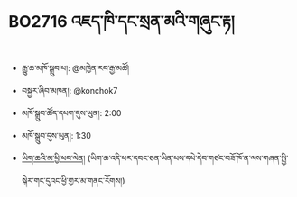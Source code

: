 # BO2716 འཇད་ཁི་དང་སྲན་མའི་གཞུང་རྟ།
- རྒྱུ་ཆ་མཁོ་སྒྲུབ་པ།: @མཁྱེན་རབ་རྒྱ་མཚོ།
- བསྐྱར་ཞིབ་མཁན།: @konchok7
- མཁོ་སྒྲུབ་ཚོད་དཔག་དུས་ཡུན།: 2:00
- མཁོ་སྒྲུབ་དུས་ཡུན།: 1:30
- [ཡིག་ཆའི་མ་ཕྱི་ཕབ་ལེན།](https://github.com/MonlamAI/BO2716/releases/download/2716/default.pdf)
(ཡིག་ཆ་འདི་པར་དབང་ཅན་ཡིན་པས་དཔེ་དེབ་གཙང་བཟོ་ཁོ་ན་ལས་གཞན་སྤྱི་སྒེར་གང་དུའང་ཕྱི་གྱར་མ་གནང་རོགས།)
